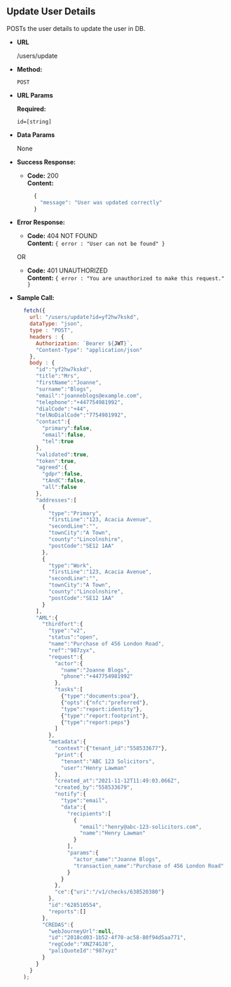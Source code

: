 ## **Update User Details**

POSTs the user details to update the user in DB.

- **URL**

  /users/update

- **Method:**

  `POST`

- **URL Params**

  **Required:**

  `id=[string]`

- **Data Params**

  None

- **Success Response:**

  - **Code:** 200 <br />
    **Content:**
    ```javascript
      {
        "message": "User was updated correctly"
      }
    ```

- **Error Response:**

  - **Code:** 404 NOT FOUND <br />
    **Content:** `{ error : "User can not be found" }`

  OR

  - **Code:** 401 UNAUTHORIZED <br />
    **Content:** `{ error : "You are unauthorized to make this request." }`

- **Sample Call:**

  ```javascript
    fetch({
      url: "/users/update?id=yf2hw7kskd",
      dataType: "json",
      type : "POST",
      headers : {
        Authorization: `Bearer ${JWT}`,
        "Content-Type": "application/json"
      },
      body : {
        "id":"yf2hw7kskd",
        "title":"Mrs",
        "firstName":"Joanne",
        "surname":"Blogs",
        "email":"joanneblogs@example.com",
        "telephone":"+447754981992",
        "dialCode":"+44",
        "telNoDialCode":"7754981992",
        "contact":{
          "primary":false,
          "email":false,
          "tel":true
        },
        "validated":true,
        "token":true,
        "agreed":{
          "gdpr":false,
          "tAndC":false,
          "all":false
        },
        "addresses":[
          {
            "type":"Primary",
            "firstLine":"123, Acacia Avenue",
            "secondLine":"",
            "townCity":"A Town",
            "county":"Lincolnshire",
            "postCode":"SE12 1AA"
          },
          {
            "type":"Work",
            "firstLine":"123, Acacia Avenue",
            "secondLine":"",
            "townCity":"A Town",
            "county":"Lincolnshire",
            "postCode":"SE12 1AA"
          }
        ],
        "AML":{
          "thirdfort":{
            "type":"v2",
            "status":"open",
            "name":"Purchase of 456 London Road",
            "ref":"987zyx",
            "request":{
              "actor":{
                "name":"Joanne Blogs",
                "phone":"+447754981992"
              },
              "tasks":[
                {"type":"documents:poa"},
                {"opts":{"nfc":"preferred"},
                "type":"report:identity"},
                {"type":"report:footprint"},
                {"type":"report:peps"}
              ]
            },
            "metadata":{
              "context":{"tenant_id":"558533677"},
              "print":{
                "tenant":"ABC 123 Solicitors",
                "user":"Henry Lawman"
              },
              "created_at":"2021-11-12T11:49:03.066Z",
              "created_by":"558533679",
              "notify":{
                "type":"email",
                "data":{
                  "recipients":[
                    {
                      "email":"henry@abc-123-solicitors.com",
                      "name":"Henry Lawman"
                    }
                  ],
                  "params":{
                    "actor_name":"Joanne Blogs",
                    "transaction_name":"Purchase of 456 London Road"
                  }
                }
              },
              "ce":{"uri":"/v1/checks/638520380"}
            },
            "id":"628510554",
            "reports":[]
          },
          "CREDAS":{
            "webJourneyUrl":null,
            "id":"2018cd03-1b52-4f70-ac58-80f94d5aa771",
            "regCode":"XNZ74GJ8",
            "paliQuoteId":"987xyz"
          }
        }
      }
    );
  ```
